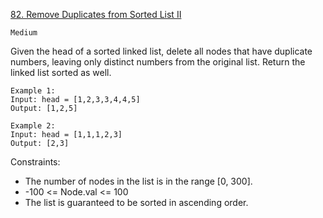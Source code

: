 [82. Remove Duplicates from Sorted List II](https://leetcode.com/problems/remove-duplicates-from-sorted-list-ii/description/)

`Medium`

Given the head of a sorted linked list, delete all nodes that have duplicate numbers, leaving only distinct numbers from the original list. Return the linked list sorted as well.

```
Example 1:
Input: head = [1,2,3,3,4,4,5]
Output: [1,2,5]

Example 2:
Input: head = [1,1,1,2,3]
Output: [2,3]
```

Constraints:

- The number of nodes in the list is in the range [0, 300].
- -100 <= Node.val <= 100
- The list is guaranteed to be sorted in ascending order.

